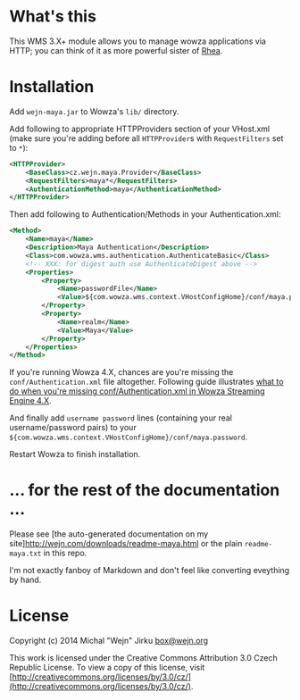 # What's this
This WMS 3.X+ module allows you to manage wowza applications via HTTP;
you can think of it as more powerful sister of
[Rhea](http://wejn.com/blog/2013/08/introducing-rhea/).

# Installation
Add `wejn-maya.jar` to Wowza's `lib/` directory.

Add following to appropriate HTTPProviders section of your VHost.xml
(make sure you're adding before all `HTTPProvider`s with
`RequestFilters` set to `*`):

```xml
<HTTPProvider>
	<BaseClass>cz.wejn.maya.Provider</BaseClass>
	<RequestFilters>maya*</RequestFilters>
	<AuthenticationMethod>maya</AuthenticationMethod>
</HTTPProvider>
```

Then add following to Authentication/Methods in your Authentication.xml:

```xml
<Method>
	<Name>maya</Name>
	<Description>Maya Authentication</Description>
	<Class>com.wowza.wms.authentication.AuthenticateBasic</Class>
	<!-- XXX: for digest auth use AuthenticateDigest above -->
	<Properties>
		<Property>
			<Name>passwordFile</Name>
			<Value>${com.wowza.wms.context.VHostConfigHome}/conf/maya.password</Value>
		</Property>
		<Property>
			<Name>realm</Name>
			<Value>Maya</Value>
		</Property>
	</Properties>
</Method>
```

If you're running Wowza 4.X, chances are you're missing the
`conf/Authentication.xml` file altogether. Following guide illustrates
[what to do when you're missing conf/Authentication.xml in Wowza Streaming Engine 4.X](http://wejn.com/blog/2014/06/wowza-streaming-engine-missing-conf-slash-authentication-dot-xml/).

And finally add `username password` lines (containing your real
username/password pairs) to your
`${com.wowza.wms.context.VHostConfigHome}/conf/maya.password`.

Restart Wowza to finish installation.

# ... for the rest of the documentation ...
Please see [the auto-generated documentation on my site]<http://wejn.com/downloads/readme-maya.html> or the plain `readme-maya.txt` in this repo.

I'm not exactly fanboy of Markdown and don't feel like converting eveything
by hand.

# License
Copyright (c) 2014 Michal "Wejn" Jirku <box@wejn.org>

This work is licensed under the Creative Commons Attribution 3.0 Czech Republic License. To view a copy of this license, visit [http://creativecommons.org/licenses/by/3.0/cz/](http://creativecommons.org/licenses/by/3.0/cz/).
